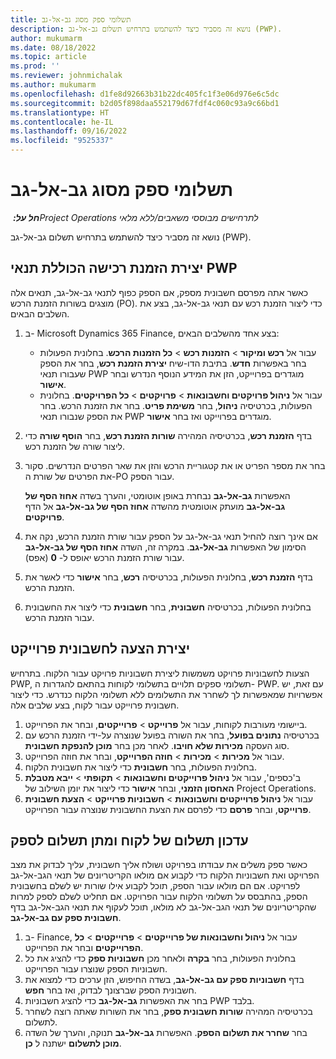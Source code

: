 ```yaml
---
title: תשלומי ספק מסוג גב-אל-גב
description: נושא זה מסביר כיצד להשתמש בתרחיש תשלום גב-אל-גב (PWP).
author: mukumarm
ms.date: 08/18/2022
ms.topic: article
ms.prod: ''
ms.reviewer: johnmichalak
ms.author: mukumarm
ms.openlocfilehash: d1fe8d92663b31b22dc405fc1f3e06d976e6c5dc
ms.sourcegitcommit: b2d05f898daa552179d67fdf4c060c93a9c66bd1
ms.translationtype: HT
ms.contentlocale: he-IL
ms.lasthandoff: 09/16/2022
ms.locfileid: "9525337"
---
```

# <a name="pay-when-paid-vendor-payments"></a>תשלומי ספק מסוג גב-אל-גב

_**חל על:** ‏Project Operations לתרחישים מבוססי משאבים/ללא מלאי_

נושא זה מסביר כיצד להשתמש בתרחיש תשלום גב-אל-גב (PWP).

## <a name="create-a-purchase-order-that-has-pwp-terms"></a>יצירת הזמנת רכישה הכוללת תנאי PWP

כאשר אתה מפרסם חשבונית מספק, אם הספק כפוף לתנאי גב-אל-גב, תנאים אלה מוצגים בשורות הזמנת הרכש (PO). כדי ליצור הזמנת רכש עם תנאי גב-אל-גב, בצע את השלבים הבאים.

1. ב- Microsoft Dynamics 365 Finance, בצע אחד מהשלבים הבאים:

    - עבור אל **רכש ומיקור** \> **הזמנות רכש** \> **כל הזמנות הרכש**. בחלונית הפעולות בחר באפשרות **חדש**. בתיבת הדו-שיח **יצירת הזמנת רכש**, בחר את הספק שעבורו תנאי PWP מוגדרים בפרוייקט, הזן את המידע הנוסף הנדרש ובחר **אישור**.
    - עבור אל **ניהול פרויקטים וחשבונאות** \> **פרויקטים** \> **כל הפרויקטים**. בחלונית הפעולות, בכרטיסיה **ניהול**, בחר **משימת פריט**. בחר את הזמנת הרכש. בחר את הספק שנבורו תנאי PWP מוגדרים בפרוייקט ואז בחר **אישור**.

2. בדף **הזמנת רכש**, בכרטיסיה המהירה **שורות הזמנת רכש**, בחר **הוסף שורה** כדי ליצור שורה של הזמנת רכש.
3. בחר את מספר הפריט או את קטגוריית הרכש והזן את שאר הפרטים הנדרשים. סקור את הפרטים של שורת ה-PO עבור הספק.

    האפשרות **גב-אל-גב** נבחרת באופן אוטומטי, והערך בשדה **אחוז הסף של גב-אל-גב** מועתק אוטומטית מהשדה **אחוז הסף של גב-אל-גב** אל הדף **פרויקטים**.

4. אם אינך רוצה להחיל תנאי גב-אל-גב על הספק עבור שורת הזמנת הרכש, נקה את הסימון של האפשרות **גב-אל-גב**. במקרה זה, השדה **אחוז הסף של גב-אל-גב** עבור שורת הזמנת הרכש יאופס ל- **0** (אפס).
5. בדף **הזמנת רכש**, בחלונית הפעולות, בכרטיסיה **רכש**, בחר **אישור** כדי לאשר את הזמנת הרכש.
6. בחלונית הפעולות, בכרטיסיה **חשבונית**, בחר **חשבונית** כדי ליצור את החשבונית עבור הזמנת הרכש.

## <a name="create-a-project-invoice-proposal"></a>יצירת הצעה לחשבונית פרוייקט

הצעות לחשבוניות פרויקט משמשות ליצירת חשבוניות פרויקט עבור הלקוח. בתרחיש PWP, תשלומי ספקים תלויים בתשלומי לקוחות בהתאם להגדרות ה- PWP. עם זאת, יש אפשרויות שמאפשרות לך לשחרר את התשלומים ללא תשלומי הלקוח כנדרש. כדי ליצור חשבונית פרוייקט עבור לקוח, בצע שלבים אלה.

1. ביישומי מעורבות לקוחות, עבור אל **פרוייקט** \> **פרוייקטים**, ובחר את הפרוייקט.
2. בכרטיסיה **נתונים בפועל**, בחר את השורה בפועל שנוצרה על-ידי הזמנת הרכש עם סוג העסקה **מכירות שלא חויבו**. לאחר מכן בחר **מוכן להנפקת חשבונית**.
3. עבור אל **מכירות** \> **מכירות** \> **חוזה הפרוייקט**, ובחר את חוזה הפרוייקט.
4. בחלונית הפעולות, בחר **חשבונית** כדי ליצור את חשבונית הלקוח.
5. ב'כספים', עבור אל **ניהול פרוייקטים וחשבונאות** \> **תקופתי** \> **ייבא מטבלת האחסון הזמני**, ובחר **אישור** כדי ליצור את יומן השילוב של Project Operations.
6. עבור אל **ניהול פרוייקטים וחשבונאות** \> **חשבוניות פרוייקט** \> **הצעת חשבונית פרוייקט**, ובחר **פרסם** כדי לפרסם את הצעת החשבונית שנוצרה עבור הפרוייקט.

## <a name="update-a-customer-payment-and-pay-the-vendor"></a>עדכון תשלום של לקוח ומתן תשלום לספק

כאשר ספק משלים את עבודתו בפרויקט ושולח אליך חשבונית, עליך לבדוק את מצב הפרויקט ואת חשבוניות הלקוח כדי לקבוע אם מולאו הקריטריונים של תנאי הגב-אל-גב לפרויקט. אם הם מולאו עבור הספק, תוכל לקבוע אילו שורות יש לשלם בחשבונית הספק, בהתבסס על תשלומי הלקוח עבור הפרויקט. אם תחליט לשלם לספק למרות שהקריטריונים של תנאי הגב-אל-גב לא מולאו, תוכל לעקוף את תנאי הגב-אל-גב בדף **חשבונית ספק עם גב-אל-גב**.

1. ב- Finance, עבור אל **ניהול וחשבונאות של פרוייקטים** \> **פרוייקטים** \> **כל הפרוייקטים** ובחר את הפרוייקט.
2. בחלונית הפעולות, בחר **בקרה** ולאחר מכן **חשבוניות ספק** כדי להציג את כל חשבוניות הספק שנוצרו עבור הפרוייקט.
3. בדף **חשבוניות ספק עם גב-אל-גב**, בשדה החיפוש, הזן ערכים כדי למצוא את חשבונית הספק שברצונך לבדוק, ואז בחר **חפש**.
4. בחר את האפשרות **גב-אל-גב** כדי להציג חשבוניות PWP בלבד.
5. בכרטיסיה המהירה **שורות חשבונית ספק**, בחר את השורות שאתה רוצה לשחרר לתשלום.
6. בחר **שחרר את תשלום הספק**. האפשרות **גב-אל-גב** תנוקה, והערך של השדה **מוכן לתשלום** ישתנה ל **כן**.
